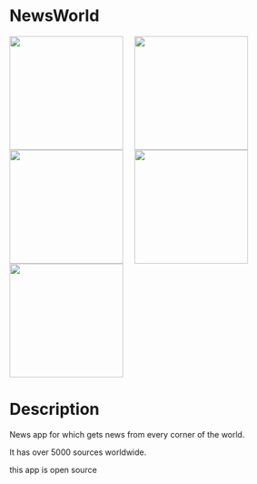 # NewsWorld

<img src="https://drive.google.com/uc?id=1l9MKqrcyAde6kr8ybS2D2M-FI0yBB5cL" align="center" width="200"> &nbsp;&nbsp;&nbsp; <img src="https://drive.google.com/uc?id=1IyOO-8qU1-Wv_OJiin30CBOkQ-K2SbAO" align="center" width="200"> &nbsp;&nbsp;&nbsp; <img src="https://drive.google.com/uc?id=1a1ve5rd80ZoDdzNqMuQYE8VZImp9Qxvi" align="center" width="200"> &nbsp;&nbsp;&nbsp; <img src="https://drive.google.com/uc?id=1o-8aD0bSS-quvEyhNH7_23CaAaBu3i-b" align="center" width="200"> &nbsp;&nbsp;&nbsp; <img src="https://drive.google.com/uc?id=1Z_AGV3Qcyi7RRu_W2V2uIujqwdlSodA_" align="center" width="200"> 
 
 # Description
 
 News app for which gets news from every corner of the world.
 
 It has over 5000 sources worldwide.
 
 this app is open source
 
